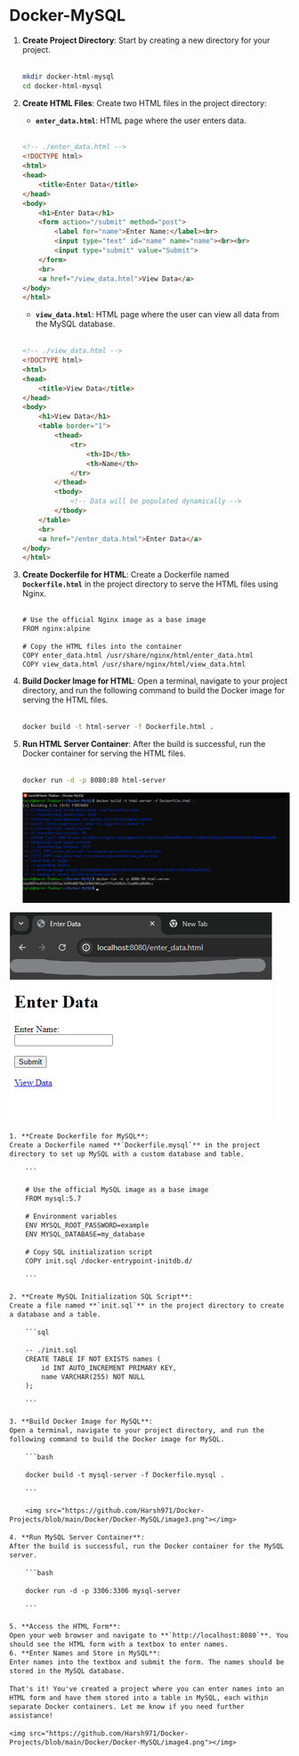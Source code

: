 # Docker-MySQL

1. **Create Project Directory**:
Start by creating a new directory for your project.
    
    ```bash
  
    mkdir docker-html-mysql
    cd docker-html-mysql
    
    ```
    
2. **Create HTML Files**:
Create two HTML files in the project directory:
    - **`enter_data.html`**: HTML page where the user enters data.
    
    ```html
   
    <!-- ./enter_data.html -->
    <!DOCTYPE html>
    <html>
    <head>
        <title>Enter Data</title>
    </head>
    <body>
        <h1>Enter Data</h1>
        <form action="/submit" method="post">
            <label for="name">Enter Name:</label><br>
            <input type="text" id="name" name="name"><br><br>
            <input type="submit" value="Submit">
        </form>
        <br>
        <a href="/view_data.html">View Data</a>
    </body>
    </html>
    
    ```
    
    - **`view_data.html`**: HTML page where the user can view all data from the MySQL database.
    
    ```html
   
    <!-- ./view_data.html -->
    <!DOCTYPE html>
    <html>
    <head>
        <title>View Data</title>
    </head>
    <body>
        <h1>View Data</h1>
        <table border="1">
            <thead>
                <tr>
                    <th>ID</th>
                    <th>Name</th>
                </tr>
            </thead>
            <tbody>
                <!-- Data will be populated dynamically -->
            </tbody>
        </table>
        <br>
        <a href="/enter_data.html">Enter Data</a>
    </body>
    </html>
    
    ```
    
3. **Create Dockerfile for HTML**:
Create a Dockerfile named **`Dockerfile.html`** in the project directory to serve the HTML files using Nginx.
    
    ```
   
    # Use the official Nginx image as a base image
    FROM nginx:alpine
    
    # Copy the HTML files into the container
    COPY enter_data.html /usr/share/nginx/html/enter_data.html
    COPY view_data.html /usr/share/nginx/html/view_data.html
    
    ```
    
4. **Build Docker Image for HTML**:
Open a terminal, navigate to your project directory, and run the following command to build the Docker image for serving the HTML files.
    
    ```bash
   
    docker build -t html-server -f Dockerfile.html .
    
    ```
    
5. **Run HTML Server Container**:
After the build is successful, run the Docker container for serving the HTML files.
    
    ```bash
   
    docker run -d -p 8080:80 html-server
    
    ```
    
   <img src="https://github.com/Harsh971/Docker-Projects/blob/main/Docker/Docker-MySQL/image1.png"></img>
    
  <img src="https://github.com/Harsh971/Docker-Projects/blob/main/Docker/Docker-MySQL/image2.png"></img>
    
    1. **Create Dockerfile for MySQL**:
    Create a Dockerfile named **`Dockerfile.mysql`** in the project directory to set up MySQL with a custom database and table.
        
        ```
     
        # Use the official MySQL image as a base image
        FROM mysql:5.7
        
        # Environment variables
        ENV MYSQL_ROOT_PASSWORD=example
        ENV MYSQL_DATABASE=my_database
        
        # Copy SQL initialization script
        COPY init.sql /docker-entrypoint-initdb.d/
        
        ```
        
    2. **Create MySQL Initialization SQL Script**:
    Create a file named **`init.sql`** in the project directory to create a database and a table.
        
        ```sql
       
        -- ./init.sql
        CREATE TABLE IF NOT EXISTS names (
            id INT AUTO_INCREMENT PRIMARY KEY,
            name VARCHAR(255) NOT NULL
        );
        
        ```
        
    3. **Build Docker Image for MySQL**:
    Open a terminal, navigate to your project directory, and run the following command to build the Docker image for MySQL.
        
        ```bash
        
        docker build -t mysql-server -f Dockerfile.mysql .
        
        ```
        
        <img src="https://github.com/Harsh971/Docker-Projects/blob/main/Docker/Docker-MySQL/image3.png"></img>
        
    4. **Run MySQL Server Container**:
    After the build is successful, run the Docker container for the MySQL server.
        
        ```bash
       
        docker run -d -p 3306:3306 mysql-server
        
        ```
        
    5. **Access the HTML Form**:
    Open your web browser and navigate to **`http://localhost:8080`**. You should see the HTML form with a textbox to enter names.
    6. **Enter Names and Store in MySQL**:
    Enter names into the textbox and submit the form. The names should be stored in the MySQL database.
    
    That's it! You've created a project where you can enter names into an HTML form and have them stored into a table in MySQL, each within separate Docker containers. Let me know if you need further assistance!
	
	<img src="https://github.com/Harsh971/Docker-Projects/blob/main/Docker/Docker-MySQL/image4.png"></img>